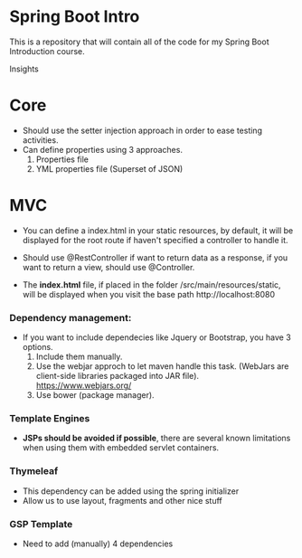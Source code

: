 # Spring Boot Intro

This is a repository that will contain all of the code for my Spring Boot Introduction course.


Insights

 # **Core**     

* Should use the setter injection approach in order to ease testing activities.
* Can define properties using 3 approaches.
     1. Properties file
     2. YML properties file (Superset of JSON)
     


# **MVC**

* You can define a index.html in your static resources, by default, it will be displayed for the root route if haven't specified a controller to handle it.

* Should use @RestController if want to return data as a response, if you want to return a view, should use @Controller.
* The **index.html** file, if placed in the folder /src/main/resources/static, will be displayed when you visit the base path http://localhost:8080

### Dependency management:
* If you want to include dependecies like Jquery or Bootstrap, you have 3 options.
    1. Include them manually.
    2. Use the webjar approch to let maven handle this task. (WebJars are client-side libraries packaged into JAR file).
    https://www.webjars.org/
    3. Use bower (package manager).
    
 ### Template Engines
 
 * **JSPs should be avoided if possible**, there are several known limitations when using them with embedded servlet containers.
 
 ### Thymeleaf
 * This dependency can be added using the spring initializer
 * Allow us to use layout, fragments and other nice stuff
 
 ### GSP Template
 * Need to add (manually) 4 dependencies
    




